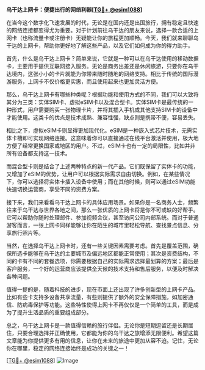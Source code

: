 **乌干达上网卡：便捷出行的网络利器[[TG💪+ @esim1088](https://t.me/s/esim1088)]**

在当今这个数字化飞速发展的时代，无论是在国内还是出国旅行，拥有稳定且快速的网络连接都变得尤为重要。对于计划前往乌干达的朋友来说，选择一款合适的上网卡（也称流量卡或注册卡）无疑能让你的旅程更加顺畅。今天，我们就来聊聊乌干达的上网卡，帮助你更好地了解这些产品，以及它们如何成为你的得力助手。

首先，什么是乌干达上网卡？简单来说，它就是一种可以在乌干达使用的移动数据卡，主要用于提供互联网接入服务。无论是商务出差还是休闲旅游，只要你在乌干达境内，这张小小的卡片就能为你带来随时随地的网络支持。相比于传统的国际漫游服务，上网卡不仅价格更实惠，而且使用起来也更加灵活方便。

那么，乌干达上网卡有哪些种类呢？根据功能和使用方式的不同，我们可以大致将其分为三类：实体SIM卡、虚拟eSIM卡以及混合型卡。实体SIM卡是最传统的一种形式，用户需要购买一张物理卡片，并将其插入手机或其他支持SIM卡的设备中才能使用。这类卡的优点是技术成熟、兼容性强，缺点则是携带不便，容易丢失。

相比之下，虚拟eSIM卡则显得更加现代化。eSIM是一种嵌入式芯片技术，无需实体卡槽即可实现网络连接。这意味着你可以直接通过在线平台激活并使用，极大地方便了经常更换国家或地区的用户。不过，eSIM卡也有一定的局限性，比如并非所有设备都支持这一技术。

而混合型卡则是结合了上述两种特点的新一代产品。它们既保留了实体卡的功能，又增加了eSIM的优势，让用户可以根据实际需求自由切换。例如，在某些情况下，你可以选择将实体卡插入设备中使用；而在其他时候，则可以通过eSIM功能快速切换运营商，享受不同的资费方案。

接下来，我们来看看乌干达上网卡的具体应用场景。如果你是一名商务人士，频繁往来于乌干达与世界各地之间，那么一张优质的上网卡将是你不可或缺的好帮手。它可以帮助你随时处理邮件、参加视频会议，甚至访问公司内部系统。而对于普通游客而言，一张上网卡同样能够让你在陌生的城市里轻松导航、查找景点信息、分享旅行照片等。

当然，在选择乌干达上网卡时，还有一些关键因素需要考虑。首先是覆盖范围，确保所选卡能够在乌干达的主要城市及偏远地区都能正常使用；其次是资费结构，不同的卡有不同的套餐选项，你需要根据自己的实际需求选择最划算的方案；最后是客户服务，一个好的运营商应该提供全天候的技术支持和售后服务，以便及时解决各种问题。

值得一提的是，随着科技的进步，现在市面上还出现了许多创新型的上网卡产品。比如有些卡支持多设备共享流量，有些则提供了额外的安全保障措施，如加密通信、防病毒保护等功能。这些特性使得上网卡不再仅仅是一个简单的工具，而是成为了提升生活品质的重要组成部分。

总之，乌干达上网卡是一款值得信赖的旅行伴侣。无论你是短期逗留还是长期居住，只要合理选择并正确使用，它都能为你的乌干达之旅增添无限便利。希望这篇文章能为你提供更多有用的信息，让你在未来的旅途中更加从容不迫。记住，无论你在哪里，稳定的网络连接始终是成功的关键之一！

[[TG💪+ @esim1088](https://t.me/s/esim1088)] 
![Image](https://i.postimg.cc/4NQfJmqS/Snipaste-2025-05-13-00-14-12.png)